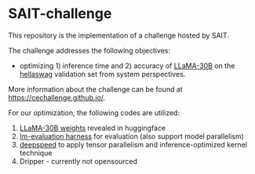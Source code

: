 # SAIT-challenge

This repository is the implementation of a challenge hosted by SAIT.

The challenge addresses the following objectives:
- optimizing 1) inference time and 2) accuracy of [LLaMA-30B](https://github.com/facebookresearch/llama) on the [hellaswag](https://paperswithcode.com/dataset/hellaswag) validation set from system perspectives.


More information about the challenge can be found at https://cechallenge.github.io/.



For our optimization, the following codes are utilized:
1. [LLaMA-30B weights](https://huggingface.co/decapoda-research/llama-30b-hf) revealed in huggingface
2. [lm-evaluation harness](https://github.com/YounghunGo/lm-evaluation-harness) for evaluation (also support model parallelism)
3. [deepspeed](https://github.com/microsoft/DeepSpeed) to apply tensor parallelism and inference-optimized kernel technique
4. Dripper - currently not opensourced
   
